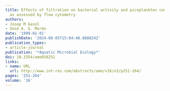 ```yaml
---
title: Effects of filtration on bacterial activity and picoplankton community structure
  as assessed by flow cytometry
authors:
- Josep M Gasol
- Xosé A. G. Morán
date: '1999-01-01'
publishDate: '2024-08-05T15:04:48.888824Z'
publication_types:
- article-journal
publication: '*Aquatic Microbial Ecology*'
doi: 10.3354/ame016251
links:
- name: URL
  url: http://www.int-res.com/abstracts/ame/v16/n3/p251-264/
pages: '251-264'
volume: '16'
---
```

